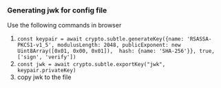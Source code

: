 ### Generating jwk for config file

Use the following commands in browser
1.  ```const keypair = await crypto.subtle.generateKey({name: 'RSASSA-PKCS1-v1_5', modulusLength: 2048, publicExponent: new Uint8Array([0x01, 0x00, 0x01]),  hash: {name: 'SHA-256'}}, true, ['sign', 'verify'])```
2. ```const jwk = await crypto.subtle.exportKey("jwk", keypair.privateKey)```
3. copy jwk to the file